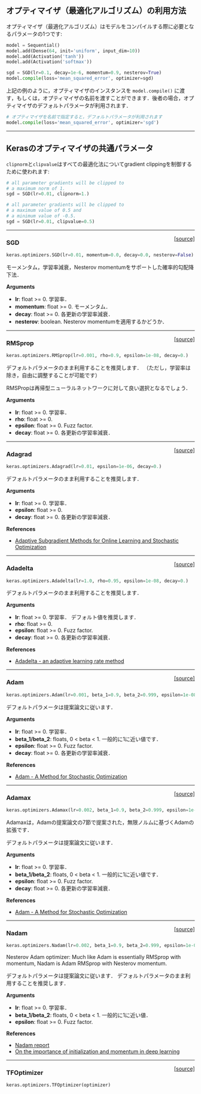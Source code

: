 
## オプティマイザ（最適化アルゴリズム）の利用方法

オプティマイザ（最適化アルゴリズム）はモデルをコンパイルする際に必要となるパラメータの1つです:

```python
model = Sequential()
model.add(Dense(64, init='uniform', input_dim=10))
model.add(Activation('tanh'))
model.add(Activation('softmax'))

sgd = SGD(lr=0.1, decay=1e-6, momentum=0.9, nesterov=True)
model.compile(loss='mean_squared_error', optimizer=sgd)
```

上記の例のように，オプティマイザのインスタンスを `model.compile()` に渡す，もしくは，オプティマイザの名前を渡すことができます．後者の場合，オプティマイザのデフォルトパラメータが利用されます．

```python
# オプティマイザを名前で指定すると，デフォルトパラメータが利用されます
model.compile(loss='mean_squared_error', optimizer='sgd')
```

----

## Kerasのオプティマイザの共通パラメータ

`clipnorm`と`clipvalue`はすべての最適化法についてgradient clippingを制御するために使われます:

```python
# all parameter gradients will be clipped to
# a maximum norm of 1.
sgd = SGD(lr=0.01, clipnorm=1.)
```

```python
# all parameter gradients will be clipped to
# a maximum value of 0.5 and
# a minimum value of -0.5.
sgd = SGD(lr=0.01, clipvalue=0.5)
```

----

<span style="float:right;">[[source]](https://github.com/fchollet/keras/blob/master/keras/optimizers.py#L113)</span>
### SGD

```python
keras.optimizers.SGD(lr=0.01, momentum=0.0, decay=0.0, nesterov=False)
```

モーメンタム，学習率減衰，Nesterov momentumをサポートした確率的勾配降下法．

__Arguments__

- __lr__: float >= 0. 学習率．
- __momentum__: float >= 0. モーメンタム．
- __decay__: float >= 0. 各更新の学習率減衰．
- __nesterov__: boolean. Nesterov momentumを適用するかどうか．

----

<span style="float:right;">[[source]](https://github.com/fchollet/keras/blob/master/keras/optimizers.py#L172)</span>
### RMSprop

```python
keras.optimizers.RMSprop(lr=0.001, rho=0.9, epsilon=1e-08, decay=0.)
```

デフォルトパラメータのまま利用することを推奨します．
（ただし，学習率は除き，自由に調整することが可能です）

RMSPropは再帰型ニューラルネットワークに対して良い選択となるでしょう．

__Arguments__

- __lr__: float >= 0. 学習率．
- __rho__: float >= 0.
- __epsilon__: float >= 0. Fuzz factor.
- __decay__: float >= 0. 各更新の学習率減衰．

----

<span style="float:right;">[[source]](https://github.com/fchollet/keras/blob/master/keras/optimizers.py#L232)</span>
### Adagrad

```python
keras.optimizers.Adagrad(lr=0.01, epsilon=1e-06, decay=0.)
```

デフォルトパラメータのまま利用することを推奨します．

__Arguments__

- __lr__: float >= 0. 学習率．
- __epsilon__: float >= 0.
- __decay__: float >= 0. 各更新の学習率減衰．

__References__

- [Adaptive Subgradient Methods for Online Learning and Stochastic Optimization](http://www.jmlr.org/papers/volume12/duchi11a/duchi11a.pdf)

----

<span style="float:right;">[[source]](https://github.com/fchollet/keras/blob/master/keras/optimizers.py#L284)</span>
### Adadelta

```python
keras.optimizers.Adadelta(lr=1.0, rho=0.95, epsilon=1e-08, decay=0.)
```

デフォルトパラメータのまま利用することを推奨します．

__Arguments__

- __lr__: float >= 0. 学習率．
	デフォルト値を推奨します．
- __rho__: float >= 0.
- __epsilon__: float >= 0. Fuzz factor.
- __decay__: float >= 0. 各更新の学習率減衰．

__References__

- [Adadelta - an adaptive learning rate method](http://arxiv.org/abs/1212.5701)

----

<span style="float:right;">[[source]](https://github.com/fchollet/keras/blob/master/keras/optimizers.py#L350)</span>
### Adam

```python
keras.optimizers.Adam(lr=0.001, beta_1=0.9, beta_2=0.999, epsilon=1e-08, decay=0.)
```

デフォルトパラメータは提案論文に従います．

__Arguments__

- __lr__: float >= 0. 学習率．
- __beta_1/beta_2__: floats, 0 < beta < 1. 一般的に1に近い値です．
- __epsilon__: float >= 0. Fuzz factor.
- __decay__: float >= 0. 各更新の学習率減衰．

__References__

- [Adam - A Method for Stochastic Optimization](http://arxiv.org/abs/1412.6980v8)

----

<span style="float:right;">[[source]](https://github.com/fchollet/keras/blob/master/keras/optimizers.py#L416)</span>
### Adamax

```python
keras.optimizers.Adamax(lr=0.002, beta_1=0.9, beta_2=0.999, epsilon=1e-08, decay=0.)
```
 
Adamaxは，Adamの提案論文の7節で提案された，無限ノルムに基づくAdamの拡張です．

デフォルトパラメータは提案論文に従います．

__Arguments__

- __lr__: float >= 0. 学習率．
- __beta_1/beta_2__: floats, 0 < beta < 1. 一般的に1に近い値です．
- __epsilon__: float >= 0. Fuzz factor.
- __decay__: float >= 0. 各更新の学習率減衰．

__References__

- [Adam - A Method for Stochastic Optimization](http://arxiv.org/abs/1412.6980v8)

----

<span style="float:right;">[[source]](https://github.com/fchollet/keras/blob/master/keras/optimizers.py#L486)</span>
### Nadam

```python
keras.optimizers.Nadam(lr=0.002, beta_1=0.9, beta_2=0.999, epsilon=1e-08, schedule_decay=0.004)
```

Nesterov Adam optimizer: Much like Adam is essentially RMSprop with momentum, Nadam is Adam RMSprop with Nesterov momentum.

デフォルトパラメータは提案論文に従います．
デフォルトパラメータのまま利用することを推奨します．

__Arguments__

- __lr__: float >= 0. 学習率．
- __beta_1/beta_2__: floats, 0 < beta < 1. 一般的に1に近い値．
- __epsilon__: float >= 0. Fuzz factor.

__References__

- [Nadam report](http://cs229.stanford.edu/proj2015/054_report.pdf)
- [On the importance of initialization and momentum in deep learning](http://www.cs.toronto.edu/~fritz/absps/momentum.pdf)
----

<span style="float:right;">[[source]](https://github.com/fchollet/keras/blob/master/keras/optimizers.py#L566)</span>
### TFOptimizer

```python
keras.optimizers.TFOptimizer(optimizer)
```
